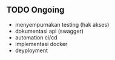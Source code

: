 ## TODO Ongoing

- menyempurnakan testing (hak akses)
- dokumentasi api (swagger)
- automation ci/cd
- implementasi docker
- deyployment
